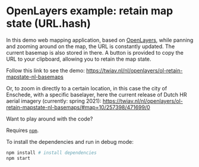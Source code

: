 # OpenLayers example: retain map state (URL.hash)

In this demo web mapping application, based on [OpenLayers](https://openlayers.org/), while panning and zooming around on the map, the URL is constantly updated. The current basemap is also stored in there. A button is provided to copy the URL to your clipboard, allowing you to retain the map state.

Follow this link to see the demo: <https://twiav.nl/nl/openlayers/ol-retain-mapstate-nl-basemaps>

Or, to zoom in directly to a certain location, in this case the city of Enschede, with a specific baselayer, here the current release of Dutch HR aerial imagery (currently: spring 2021):
<https://twiav.nl/nl/openlayers/ol-retain-mapstate-nl-basemaps/#map=10/257398/471699/0>

Want to play around with the code?

Requires [`npm`](https://www.npmjs.com/).

To install the dependencies and run in debug mode:

```bash
npm install # install dependencies
npm start
```
